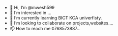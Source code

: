 - 👋 Hi, I’m @mwesh599
- 👀 I’m interested in ...
- 🌱 I’m currently learning BICT KCA univerfisty.
- 💞️ I’m looking to collaborate on projects,websites....
- 📫 How to reach me 0768573887...

<!---
mwesh599/mwesh599 is a ✨ special ✨ repository because its `README.md` (this file) appears on your GitHub profile.
You can click the Preview link to take a look at your changes.
--->
